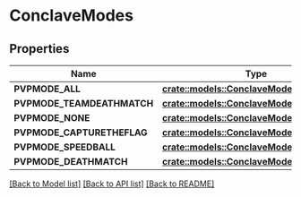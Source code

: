 # ConclaveModes

## Properties

Name | Type | Description | Notes
------------ | ------------- | ------------- | -------------
**PVPMODE_ALL** | [**crate::models::ConclaveModesPvpmodeAll**](conclave_modes_PVPMODE_ALL.md) |  | 
**PVPMODE_TEAMDEATHMATCH** | [**crate::models::ConclaveModesPvpmodeAll**](conclave_modes_PVPMODE_ALL.md) |  | 
**PVPMODE_NONE** | [**crate::models::ConclaveModesPvpmodeAll**](conclave_modes_PVPMODE_ALL.md) |  | 
**PVPMODE_CAPTURETHEFLAG** | [**crate::models::ConclaveModesPvpmodeAll**](conclave_modes_PVPMODE_ALL.md) |  | 
**PVPMODE_SPEEDBALL** | [**crate::models::ConclaveModesPvpmodeAll**](conclave_modes_PVPMODE_ALL.md) |  | 
**PVPMODE_DEATHMATCH** | [**crate::models::ConclaveModesPvpmodeAll**](conclave_modes_PVPMODE_ALL.md) |  | 

[[Back to Model list]](../README.md#documentation-for-models) [[Back to API list]](../README.md#documentation-for-api-endpoints) [[Back to README]](../README.md)



